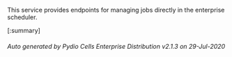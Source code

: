 






This service provides endpoints for managing jobs directly in the enterprise scheduler.

[:summary]

###### Auto generated by Pydio Cells Enterprise Distribution v2.1.3 on 29-Jul-2020
